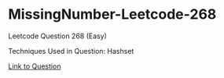 # MissingNumber-Leetcode-268

Leetcode Question 268 (Easy)

Techniques Used in Question:
Hashset

[Link to Question](https://leetcode.com/problems/missing-number/)
